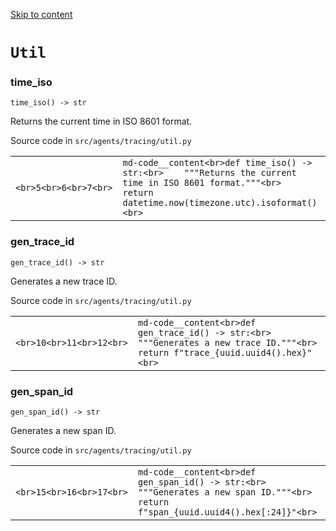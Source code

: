 [Skip to content](https://openai.github.io/openai-agents-python/ref/tracing/util/#util)

# `Util`

### time\_iso

```md-code__content
time_iso() -> str

```

Returns the current time in ISO 8601 format.

Source code in `src/agents/tracing/util.py`

|     |     |
| --- | --- |
| ```<br>5<br>6<br>7<br>``` | ```md-code__content<br>def time_iso() -> str:<br>    """Returns the current time in ISO 8601 format."""<br>    return datetime.now(timezone.utc).isoformat()<br>``` |

### gen\_trace\_id

```md-code__content
gen_trace_id() -> str

```

Generates a new trace ID.

Source code in `src/agents/tracing/util.py`

|     |     |
| --- | --- |
| ```<br>10<br>11<br>12<br>``` | ```md-code__content<br>def gen_trace_id() -> str:<br>    """Generates a new trace ID."""<br>    return f"trace_{uuid.uuid4().hex}"<br>``` |

### gen\_span\_id

```md-code__content
gen_span_id() -> str

```

Generates a new span ID.

Source code in `src/agents/tracing/util.py`

|     |     |
| --- | --- |
| ```<br>15<br>16<br>17<br>``` | ```md-code__content<br>def gen_span_id() -> str:<br>    """Generates a new span ID."""<br>    return f"span_{uuid.uuid4().hex[:24]}"<br>``` |